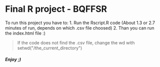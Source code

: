 
# Final R project - BQFFSR
To run this project you have to:
    1. Run the Rscript.R code (About 1.3 or 2.7 minutes of run, depends on which .csv file choosed)
    2. Than you can run the index.html file :)

> If the code does not find the .csv file, change the wd with setwd("/the_current_directory")

##### Enjoy ;)